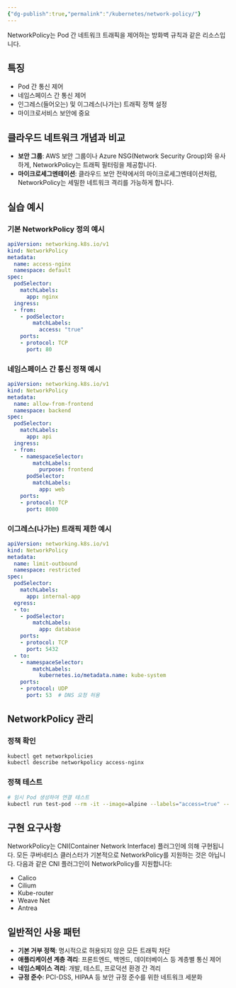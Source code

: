 ```yaml
---
{"dg-publish":true,"permalink":"/kubernetes/network-policy/"}
---
```



NetworkPolicy는 Pod 간 네트워크 트래픽을 제어하는 방화벽 규칙과 같은 리소스입니다.

## 특징

- Pod 간 통신 제어
- 네임스페이스 간 통신 제어
- 인그레스(들어오는) 및 이그레스(나가는) 트래픽 정책 설정
- 마이크로서비스 보안에 중요

## 클라우드 네트워크 개념과 비교

- **보안 그룹**: AWS 보안 그룹이나 Azure NSG(Network Security Group)와 유사하게, NetworkPolicy는 트래픽 필터링을 제공합니다.
- **마이크로세그멘테이션**: 클라우드 보안 전략에서의 마이크로세그멘테이션처럼, NetworkPolicy는 세밀한 네트워크 격리를 가능하게 합니다.

## 실습 예시

### 기본 NetworkPolicy 정의 예시

```yaml
apiVersion: networking.k8s.io/v1
kind: NetworkPolicy
metadata:
  name: access-nginx
  namespace: default
spec:
  podSelector:
    matchLabels:
      app: nginx
  ingress:
  - from:
    - podSelector:
        matchLabels:
          access: "true"
    ports:
    - protocol: TCP
      port: 80
```

### 네임스페이스 간 통신 정책 예시

```yaml
apiVersion: networking.k8s.io/v1
kind: NetworkPolicy
metadata:
  name: allow-from-frontend
  namespace: backend
spec:
  podSelector:
    matchLabels:
      app: api
  ingress:
  - from:
    - namespaceSelector:
        matchLabels:
          purpose: frontend
      podSelector:
        matchLabels:
          app: web
    ports:
    - protocol: TCP
      port: 8080
```

### 이그레스(나가는) 트래픽 제한 예시

```yaml
apiVersion: networking.k8s.io/v1
kind: NetworkPolicy
metadata:
  name: limit-outbound
  namespace: restricted
spec:
  podSelector:
    matchLabels:
      app: internal-app
  egress:
  - to:
    - podSelector:
        matchLabels:
          app: database
    ports:
    - protocol: TCP
      port: 5432
  - to:
    - namespaceSelector:
        matchLabels:
          kubernetes.io/metadata.name: kube-system
    ports:
    - protocol: UDP
      port: 53  # DNS 요청 허용
```

## NetworkPolicy 관리

### 정책 확인

```bash
kubectl get networkpolicies
kubectl describe networkpolicy access-nginx
```

### 정책 테스트

```bash
# 임시 Pod 생성하여 연결 테스트
kubectl run test-pod --rm -it --image=alpine --labels="access=true" -- sh
```

## 구현 요구사항

NetworkPolicy는 CNI(Container Network Interface) 플러그인에 의해 구현됩니다. 모든 쿠버네티스 클러스터가 기본적으로 NetworkPolicy를 지원하는 것은 아닙니다. 다음과 같은 CNI 플러그인이 NetworkPolicy를 지원합니다:

- Calico
- Cilium
- Kube-router
- Weave Net
- Antrea

## 일반적인 사용 패턴

- **기본 거부 정책**: 명시적으로 허용되지 않은 모든 트래픽 차단
- **애플리케이션 계층 격리**: 프론트엔드, 백엔드, 데이터베이스 등 계층별 통신 제어
- **네임스페이스 격리**: 개발, 테스트, 프로덕션 환경 간 격리
- **규정 준수**: PCI-DSS, HIPAA 등 보안 규정 준수를 위한 네트워크 세분화